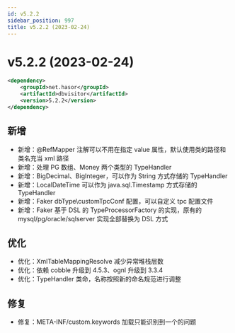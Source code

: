 ```yaml
---
id: v5.2.2
sidebar_position: 997
title: v5.2.2 (2023-02-24)
---
```


# v5.2.2 (2023-02-24)

```xml
<dependency>
    <groupId>net.hasor</groupId>
    <artifactId>dbvisitor</artifactId>
    <version>5.2.2</version>
</dependency>
```

## 新增
- 新增：@RefMapper 注解可以不用在指定 value 属性，默认使用类的路径和类名充当 xml 路径
- 新增：处理 PG 数组、Money 两个类型的 TypeHandler
- 新增：BigDecimal、BigInteger，可以作为 String 方式存储的 TypeHandler
- 新增：LocalDateTime 可以作为 java.sql.Timestamp 方式存储的 TypeHandler
- 新增：Faker dbType\customTpcConf 配置，可以自定义 tpc 配置文件
- 新增：Faker 基于 DSL 的 TypeProcessorFactory 的实现，原有的 mysql/pg/oracle/sqlserver 实现全部替换为 DSL 方式

## 优化
- 优化：XmlTableMappingResolve 减少异常堆栈层数
- 优化：依赖 cobble 升级到 4.5.3、ognl 升级到 3.3.4
- 优化：TypeHandler 类命，名称按照新的命名规范进行调整

## 修复
- 修复：META-INF/custom.keywords 加载只能识别到一个的问题
